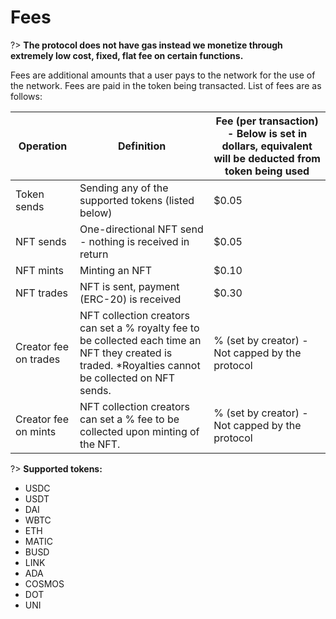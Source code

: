 # Fees 
?> **The protocol does not have gas instead we monetize through extremely low cost, fixed, flat fee on certain functions.**

Fees are additional amounts that a user pays to the network for the use of the network. Fees are paid in the token being transacted. List of fees are as follows:


| Operation       | Definition   | Fee (per transaction) - Below is set in dollars, equivalent will be deducted from token being used    |
|---------------|-------------|-------------|
| Token sends    | Sending any of the supported tokens (listed below)      | $0.05      |
| NFT sends         | One-directional NFT send - nothing is received in return                   | $0.05      |
| NFT mints          | Minting an NFT                   | $0.10      |
| NFT trades            | NFT is sent, payment (ERC-20) is received                  | $0.30    |
|Creator fee on trades    | NFT collection creators can set a % royalty fee to be collected each time an NFT they created is traded.  *Royalties cannot be collected on NFT sends.                    | % (set by creator) - Not capped by the protocol |
|Creator fee on mints         | NFT collection creators can set a % fee to be collected upon minting of the NFT.               | % (set by creator) - Not capped by the protocol |

?> **Supported tokens:**
- USDC
- USDT
- DAI
- WBTC
- ETH
- MATIC
- BUSD
- LINK
- ADA
- COSMOS
- DOT
- UNI